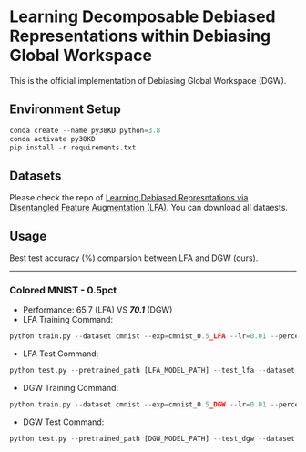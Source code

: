 # Learning Decomposable Debiased Representations within Debiasing Global Workspace

This is the official implementation of Debiasing Global Workspace (DGW).

## Environment Setup
```python
conda create --name py38KD python=3.8
conda activate py38KD
pip install -r requirements.txt
```

## Datasets
Please check the repo of [Learning Debiased Represntations via Disentangled Feature Augmentation (LFA)](https://github.com/kakaoenterprise/Learning-Debiased-Disentangled).
You can download all dataests.

## Usage

Best test accuracy (%) comparsion between LFA and DGW (ours).

___


### Colored MNIST - 0.5pct
- Performance: 65.7 (LFA) VS ***70.1*** (DGW)
- LFA Training Command:

```python
python train.py --dataset cmnist --exp=cmnist_0.5_LFA --lr=0.01 --percent=0.5pct --curr_step=10000 --lambda_swap=1 --lambda_dis_align=10 --lambda_swap_align=10 --use_lr_decay --lr_decay_step=10000 --lr_gamma=0.5 --seed=0 --train_lfa --wandb --data_dir [YOUR_DATA_PATH] 
```

- LFA Test Command:

```python
python test.py --pretrained_path [LFA_MODEL_PATH] --test_lfa --dataset cmnist --exp=cmnist_0.5_LFA --lr=0.01 --percent=0.5pct --curr_step=10000 --lambda_swap=1 --lambda_dis_align=10 --lambda_swap_align=10 --use_lr_decay --lr_decay_step=10000 --lr_gamma=0.5 --seed=0 --data_dir [YOUR_DATA_PATH]
```


- DGW Training Command:

```python
python train.py --dataset cmnist --exp=cmnist_0.5_DGW --lr=0.01 --percent=0.5pct --curr_step=10000 --lambda_swap=1. --lambda_dis_align=10 --lambda_swap_align=10 --lr_decay_step=10000 --lr_gamma=0.8 --lr_cct=0.001 --num_steps=50000 --use_lr_decay --rep_alpha=0.5 --seed=0 --n_concepts=10 --n_iters=2 --lambda_ent=0.01 --train_dgw --wandb --data_dir [YOUR_DATA_PATH]
```

- DGW Test Command:

```python
python test.py --pretrained_path [DGW_MODEL_PATH] --test_dgw --dataset cmnist --exp=cmnist_0.5_DGW --lr=0.01 --percent=0.5pct --curr_step=10000 --lambda_swap=1. --lambda_dis_align=10 --lambda_swap_align=10 --lr_decay_step=10000 --lr_gamma=0.8 --lr_cct=0.001 --num_steps=50000 --use_lr_decay --rep_alpha=0.5 --seed=0 --n_concepts=10 --n_iters=2 --lambda_ent=0.01 --data_dir [YOUR_DATA_PATH]
```

[//]: # ()
[//]: # (- 1.0pct: 77.1 &#40;LDD&#41; VS ***80.8*** &#40;DGW&#41;)

[//]: # (```python)

[//]: # (python train.py)

[//]: # (--dataset)

[//]: # (cmnist)

[//]: # (--exp=cmnist_1.0_DuoCCT)

[//]: # (--lr=0.01)

[//]: # (--percent=1pct)

[//]: # (--curr_step=10000)

[//]: # (--lambda_swap=1.)

[//]: # (--lambda_dis_align=10)

[//]: # (--lambda_swap_align=10)

[//]: # (--lr_decay_step=10000)

[//]: # (--lr_gamma=0.8)

[//]: # (--lr_cct=0.001)

[//]: # (--num_steps=50000)

[//]: # (--use_lr_decay)

[//]: # (--rep_alpha=0.5)

[//]: # (--seed=0)

[//]: # (--n_concepts=10)

[//]: # (--lambda_ent=0.01)

[//]: # (--train_dcct)

[//]: # (--tensorboard)

[//]: # (--wandb)

[//]: # (--data_dir)

[//]: # (DATA_PATH)

[//]: # (```)

[//]: # ()
[//]: # (- 2.0pct: 85.2 &#40;LDD&#41; VS ***86.8*** &#40;DGW&#41;)

[//]: # (```python)

[//]: # (python train.py)

[//]: # (--dataset)

[//]: # (cmnist)

[//]: # (--exp=cmnist_2.0_DuoCCT)

[//]: # (--lr=0.01)

[//]: # (--percent=2pct)

[//]: # (--curr_step=10000)

[//]: # (--lambda_swap=1.)

[//]: # (--lambda_dis_align=10)

[//]: # (--lambda_swap_align=10)

[//]: # (--lr_decay_step=10000)

[//]: # (--lr_gamma=0.8)

[//]: # (--lr_cct=0.01)

[//]: # (--num_steps=50000)

[//]: # (--use_lr_decay)

[//]: # (--rep_alpha=0.5)

[//]: # (--seed=0)

[//]: # (--n_concepts=10)

[//]: # (--lambda_ent=0.01)

[//]: # (--train_dcct)

[//]: # (--tensorboard)

[//]: # (--wandb)

[//]: # (--data_dir)

[//]: # (DATA_PATH)

[//]: # (```)

[//]: # ()
[//]: # (- 5.0pct: 87.7 &#40;LDD&#41; VS ***88.7*** &#40;DGW&#41;)

[//]: # (```python)

[//]: # (python train.py)

[//]: # (--dataset)

[//]: # (cmnist)

[//]: # (--exp=cmnist_5.0_DuoCCT)

[//]: # (--lr=0.02)

[//]: # (--percent=5pct)

[//]: # (--curr_step=10000)

[//]: # (--lambda_swap=1.)

[//]: # (--lambda_dis_align=10)

[//]: # (--lambda_swap_align=10)

[//]: # (--lr_decay_step=10000)

[//]: # (--lr_gamma=0.8)

[//]: # (--lr_cct=0.02)

[//]: # (--num_steps=50000)

[//]: # (--use_lr_decay)

[//]: # (--rep_alpha=0.5)

[//]: # (--seed=0)

[//]: # (--n_concepts=10)

[//]: # (--lambda_ent=0.01)

[//]: # (--train_dcct)

[//]: # (--tensorboard)

[//]: # (--wandb)

[//]: # (--data_dir)

[//]: # (DATA_PATH)

[//]: # (```)

[//]: # ()
[//]: # ()
[//]: # (### Corrupted CIFAR10)

[//]: # ()
[//]: # (- 0.5pct: 27.7 &#40;LDD&#41; VS ***33.1*** &#40;DGW&#41;)

[//]: # (```python)

[//]: # (python train.py )

[//]: # (--dataset)

[//]: # (cifar10c)

[//]: # (--exp=cifar10c_0.5_DuoCCT)

[//]: # (--lr=0.001)

[//]: # (--percent=0.5pct)

[//]: # (--curr_step=10000)

[//]: # (--lambda_swap=1.)

[//]: # (--lambda_dis_align=1)

[//]: # (--lambda_swap_align=1)

[//]: # (--lr_decay_step=10000)

[//]: # (--lr_gamma=0.5)

[//]: # (--lr_cct=0.0001)

[//]: # (--num_steps=50000)

[//]: # (--use_lr_decay)

[//]: # (--rep_alpha=0.5)

[//]: # (--seed=0)

[//]: # (--n_concepts=10)

[//]: # (--lambda_ent=0.01)

[//]: # (--train_dcct)

[//]: # (--tensorboard)

[//]: # (--wandb)

[//]: # (--data_dir)

[//]: # (DATA_PATH)

[//]: # (```)

[//]: # ()
[//]: # (- 1.0pct: 31.5 &#40;LDD&#41; VS ***33.9*** &#40;DGW&#41;)

[//]: # (```python)

[//]: # (python train.py )

[//]: # (--dataset)

[//]: # (cifar10c)

[//]: # (--exp=cifar10c_1.0_DuoCCT)

[//]: # (--lr=0.001)

[//]: # (--percent=1pct)

[//]: # (--curr_step=10000)

[//]: # (--lambda_swap=1.)

[//]: # (--lambda_dis_align=1)

[//]: # (--lambda_swap_align=1)

[//]: # (--lr_decay_step=10000)

[//]: # (--lr_gamma=0.5)

[//]: # (--lr_cct=0.0001)

[//]: # (--num_steps=50000)

[//]: # (--use_lr_decay)

[//]: # (--rep_alpha=0.5)

[//]: # (--seed=0)

[//]: # (--n_concepts=10)

[//]: # (--lambda_ent=0.01)

[//]: # (--train_dcct)

[//]: # (--tensorboard)

[//]: # (--wandb)

[//]: # (--data_dir)

[//]: # (DATA_PATH)

[//]: # (```)

[//]: # ()
[//]: # (- 2.0pct: 41.7 &#40;LDD&#41; VS ***44.1*** &#40;DGW&#41; )

[//]: # (```python)

[//]: # (python train.py)

[//]: # (--dataset)

[//]: # (cifar10c)

[//]: # (--exp=cifar10c_2.0_DuoCCT)

[//]: # (--lr=0.001)

[//]: # (--percent=2pct)

[//]: # (--curr_step=10000)

[//]: # (--lambda_swap=1.)

[//]: # (--lambda_dis_align=5)

[//]: # (--lambda_swap_align=5)

[//]: # (--lr_decay_step=10000)

[//]: # (--lr_gamma=0.5)

[//]: # (--lr_cct=0.0001)

[//]: # (--num_steps=50000)

[//]: # (--use_lr_decay)

[//]: # (--rep_alpha=0.5)

[//]: # (--seed=0)

[//]: # (--n_concepts=10)

[//]: # (--n_iters=2)

[//]: # (--lambda_ent=0.01)

[//]: # (--train_dcct)

[//]: # (--tensorboard)

[//]: # (--wandb)

[//]: # (--data_dir)

[//]: # (DATA_PATH)

[//]: # (```)

[//]: # ()
[//]: # (- 5.0pct: 50.7 &#40;LDD&#41; VS ***51.4*** &#40;DGW&#41;)

[//]: # (```python)

[//]: # (python train.py)

[//]: # (--dataset)

[//]: # (cifar10c)

[//]: # (--exp=cifar10c_5.0_DuoCCT)

[//]: # (--lr=0.001)

[//]: # (--percent=5pct)

[//]: # (--curr_step=10000)

[//]: # (--lambda_swap=1.)

[//]: # (--lambda_dis_align=1)

[//]: # (--lambda_swap_align=1)

[//]: # (--lr_decay_step=10000)

[//]: # (--lr_gamma=0.5)

[//]: # (--lr_cct=0.0001)

[//]: # (--num_steps=50000)

[//]: # (--use_lr_decay)

[//]: # (--rep_alpha=0.5)

[//]: # (--seed=0)

[//]: # (--n_concepts=10)

[//]: # (--n_iters=2)

[//]: # (--lambda_ent=0.01)

[//]: # (--train_dcct)

[//]: # (--tensorboard)

[//]: # (--wandb)

[//]: # (--data_dir)

[//]: # (DATA_PATH)

[//]: # (```)

[//]: # ()
[//]: # ()
[//]: # (### BFFHQ)

[//]: # ()
[//]: # (- 0.5pct: 60.8 &#40;LDD&#41; VS ***63.4*** &#40;DGW&#41;)

[//]: # (```python)

[//]: # (python train.py )

[//]: # (--dataset)

[//]: # (bffhq)

[//]: # (--exp=bffhq_0.5_DGW)

[//]: # (--lr = 0.0002)

[//]: # (--percent = 0.5pct)

[//]: # (--lambda_swap = 0.1)

[//]: # (--curr_step = 10000)

[//]: # (--use_lr_decay)

[//]: # (--lr_decay_step = 10000)

[//]: # (--lambda_dis_align)

[//]: # (2.)

[//]: # (--lambda_swap_align)

[//]: # (2.)

[//]: # (--dataset)

[//]: # (bffhq)

[//]: # (--lr_cct = 0.0002)

[//]: # (--rep_alpha = 0.5)

[//]: # (--n_concepts = 20)

[//]: # (--lambda_ent = 0.01)

[//]: # (--train_dcct)

[//]: # (--tensorboard)

[//]: # (--wandb)

[//]: # (--seed = 0)

[//]: # (--data_dir)

[//]: # (DATA_PATH)

[//]: # (```)
